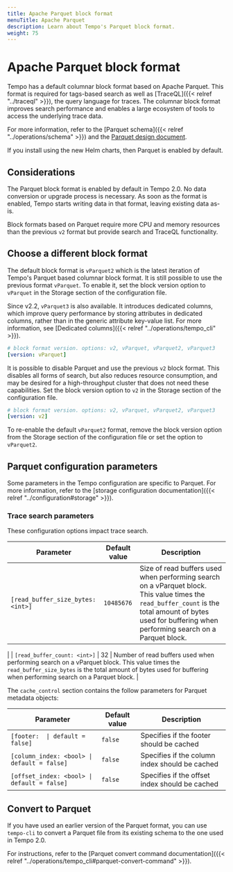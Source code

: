 ```yaml
---
title: Apache Parquet block format
menuTitle: Apache Parquet
description: Learn about Tempo's Parquet block format.
weight: 75
---
```


# Apache Parquet block format


Tempo has a default columnar block format based on Apache Parquet. This format is required for tags-based search as well as [TraceQL]({{< relref "../traceql" >}}), the query language for traces. The columnar block format improves search performance and enables a large ecosystem of tools to access the underlying trace data.

For more information, refer to the [Parquet schema]({{< relref "../operations/schema" >}}) and the [Parquet design document](https://github.com/mdisibio/tempo/blob/design-proposal-parquet/docs/design-proposals/2022-04%20Parquet.md).

If you install using the new Helm charts, then Parquet is enabled by default.

## Considerations

The Parquet block format is enabled by default in Tempo 2.0. No data conversion or upgrade process is necessary. As soon as the format is enabled, Tempo starts writing data in that format, leaving existing data as-is.

Block formats based on Parquet require more CPU and memory resources than the previous `v2` format but provide search and TraceQL functionality.

## Choose a different block format

The default block format is `vParquet2` which is the latest iteration of Tempo's Parquet based columnar block format.
It is still possible to use the previous format `vParquet`.
To enable it, set the block version option to `vParquet` in the Storage section of the configuration file.

Since v2.2, `vParquet3` is also available.
It introduces dedicated columns, which improve query performance by storing attributes in dedicated columns,
rather than in the generic attribute key-value list.
For more information, see [Dedicated columns]({{< relref "../operations/tempo_cli" >}}).

```yaml
# block format version. options: v2, vParquet, vParquet2, vParquet3
[version: vParquet]
```

It is possible to disable Parquet and use the previous `v2` block format. This disables all forms of search, but also reduces resource consumption, and may be desired for a high-throughput cluster that does not need these capabilities. Set the block version option to `v2` in the Storage section of the configuration file.

```yaml
# block format version. options: v2, vParquet, vParquet2, vParquet3
[version: v2]
```

To re-enable the default `vParquet2` format, remove the block version option from the Storage section of the configuration file or set the option to `vParquet2`.

## Parquet configuration parameters

Some parameters in the Tempo configuration are specific to Parquet.
For more information, refer to the [storage configuration documentation]({{< relref "../configuration#storage" >}}).

### Trace search parameters

These configuration options impact trace search.

| Parameter | Default value | Description |
| --- | --- | --- |
| `[read_buffer_size_bytes: <int>]` | `10485676` | Size of read buffers used when performing search on a vParquet block. This value times the `read_buffer_count`  is the total amount of bytes used for buffering when performing search on a Parquet block.
 |
| `[read_buffer_count: <int>]` | 32 | Number of read buffers used when performing search on a vParquet block. This value times the `read_buffer_size_bytes` is the total amount of bytes used for buffering when performing search on a Parquet block.
 |

The `cache_control` section contains the follow parameters for Parquet metadata objects:

| Parameter | Default value | Description |
| --- | --- | --- |
| <code>[footer: <bool> \| default = false]</code> | `false` | Specifies if the footer should be cached |
| `[column_index: <bool> \| default = false]` | `false` | Specifies if the column index should be cached |
| `[offset_index: <bool> \| default = false]` | `false` | Specifies if the offset index should be cached |

## Convert to Parquet

If you have used an earlier version of the Parquet format, you can use `tempo-cli` to convert a Parquet file from its existing schema to the one used in Tempo 2.0.

For instructions, refer to the [Parquet convert command documentation]({{< relref "../operations/tempo_cli#parquet-convert-command" >}}).
